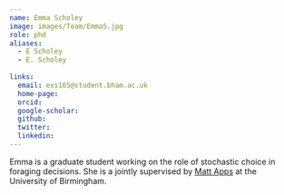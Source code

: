 ```yaml
---
name: Emma Scholey
image: images/Team/EmmaS.jpg
role: phd
aliases:
  - E Scholey
  - E. Scholey
    
links:
  email: exs165@student.bham.ac.uk
  home-page: 
  orcid: 
  google-scholar: 
  github: 
  twitter: 
  linkedin: 
---
```


Emma is a graduate student working on the role of stochastic choice in foraging decisions. She is a jointly supervised by [Matt Apps](https://www.msn-lab.com/) at the University of Birmingham.
